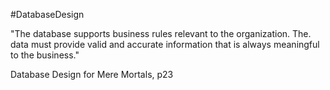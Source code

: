 #DatabaseDesign

"The database supports business rules relevant to the organization. The. data must provide valid and accurate information that is always meaningful to the business."

Database Design for Mere Mortals, p23